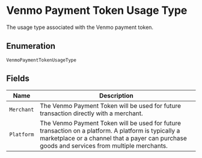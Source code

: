 
# Venmo Payment Token Usage Type

The usage type associated with the Venmo payment token.

## Enumeration

`VenmoPaymentTokenUsageType`

## Fields

| Name | Description |
|  --- | --- |
| `Merchant` | The Venmo Payment Token will be used for future transaction directly with a merchant. |
| `Platform` | The Venmo Payment Token will be used for future transaction on a platform. A platform is typically a marketplace or a channel that a payer can purchase goods and services from multiple merchants. |

